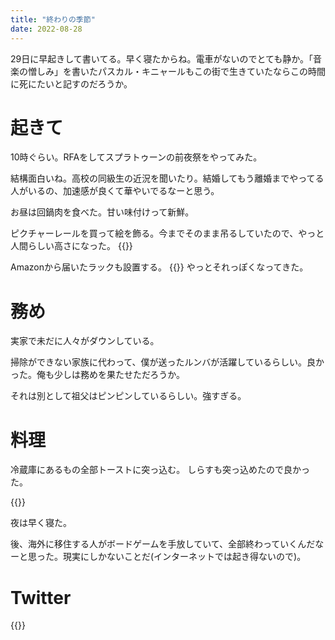 ```yaml
---
title: "終わりの季節"
date: 2022-08-28
---
```


29日に早起きして書いてる。早く寝たからね。電車がないのでとても静か。「音楽の憎しみ」を書いたパスカル・キニャールもこの街で生きていたならこの時間に死にたいと記すのだろうか。

# 起きて
10時ぐらい。RFAをしてスプラトゥーンの前夜祭をやってみた。

結構面白いね。高校の同級生の近況を聞いたり。結婚してもう離婚までやってる人がいるの、加速感が良くて華やいでるなーと思う。

お昼は回鍋肉を食べた。甘い味付けって新鮮。

ピクチャーレールを買って絵を飾る。今までそのまま吊るしていたので、やっと人間らしい高さになった。
{{<tweet user="dango_bot" id="1563831409323544576">}}

Amazonから届いたラックも設置する。
{{<tweet user="dango_bot" id="1563831468874379264">}}
やっとそれっぽくなってきた。

# 務め
実家で未だに人々がダウンしている。

掃除ができない家族に代わって、僕が送ったルンバが活躍しているらしい。良かった。俺も少しは務めを果たせただろうか。

それは別として祖父はピンピンしているらしい。強すぎる。

# 料理
冷蔵庫にあるもの全部トーストに突っ込む。
しらすも突っ込めたので良かった。

{{<tweet user="dango_bot" id="1563874251551125505">}}

夜は早く寝た。


後、海外に移住する人がボードゲームを手放していて、全部終わっていくんだなーと思った。現実にしかないことだ(インターネットでは起き得ないので)。
# Twitter

{{<tweet user="dango_bot" id="1563789006688718848">}}